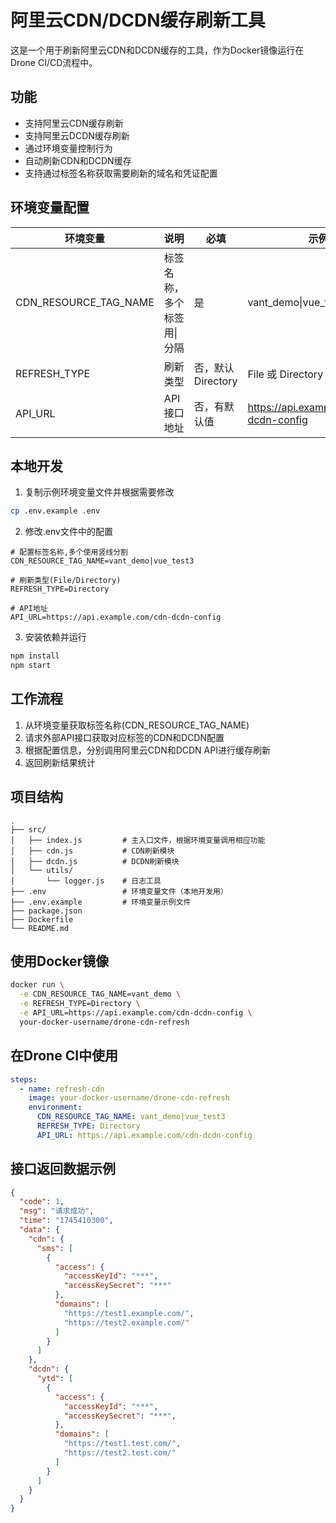 # 阿里云CDN/DCDN缓存刷新工具

这是一个用于刷新阿里云CDN和DCDN缓存的工具，作为Docker镜像运行在Drone CI/CD流程中。

## 功能

- 支持阿里云CDN缓存刷新
- 支持阿里云DCDN缓存刷新
- 通过环境变量控制行为
- 自动刷新CDN和DCDN缓存
- 支持通过标签名称获取需要刷新的域名和凭证配置

## 环境变量配置

| 环境变量 | 说明 | 必填 | 示例 |
|---------|------|-----|------|
| CDN_RESOURCE_TAG_NAME | 标签名称，多个标签用\|分隔 | 是 | vant_demo\|vue_test3 |
| REFRESH_TYPE | 刷新类型 | 否，默认Directory | File 或 Directory |
| API_URL | API接口地址 | 否，有默认值 | https://api.example.com/cdn-dcdn-config |

## 本地开发

1. 复制示例环境变量文件并根据需要修改
```bash
cp .env.example .env
```

2. 修改.env文件中的配置
```
# 配置标签名称,多个使用竖线分割
CDN_RESOURCE_TAG_NAME=vant_demo|vue_test3

# 刷新类型(File/Directory)
REFRESH_TYPE=Directory

# API地址
API_URL=https://api.example.com/cdn-dcdn-config
```

3. 安装依赖并运行
```bash
npm install
npm start
```

## 工作流程

1. 从环境变量获取标签名称(CDN_RESOURCE_TAG_NAME)
2. 请求外部API接口获取对应标签的CDN和DCDN配置
3. 根据配置信息，分别调用阿里云CDN和DCDN API进行缓存刷新
4. 返回刷新结果统计

## 项目结构

```
.
├── src/
│   ├── index.js         # 主入口文件，根据环境变量调用相应功能
│   ├── cdn.js           # CDN刷新模块
│   ├── dcdn.js          # DCDN刷新模块
│   └── utils/
│       └── logger.js    # 日志工具
├── .env                 # 环境变量文件（本地开发用）
├── .env.example         # 环境变量示例文件
├── package.json
├── Dockerfile
└── README.md
```

## 使用Docker镜像

```bash
docker run \
  -e CDN_RESOURCE_TAG_NAME=vant_demo \
  -e REFRESH_TYPE=Directory \
  -e API_URL=https://api.example.com/cdn-dcdn-config \
  your-docker-username/drone-cdn-refresh
```

## 在Drone CI中使用

```yaml
steps:
  - name: refresh-cdn
    image: your-docker-username/drone-cdn-refresh
    environment:
      CDN_RESOURCE_TAG_NAME: vant_demo|vue_test3
      REFRESH_TYPE: Directory
      API_URL: https://api.example.com/cdn-dcdn-config
```

## 接口返回数据示例

```json
{
  "code": 1,
  "msg": "请求成功",
  "time": "1745410300",
  "data": {
    "cdn": {
      "sms": [
        {
          "access": {
            "accessKeyId": "***",
            "accessKeySecret": "***"
          },
          "domains": [
            "https://test1.example.com/",
            "https://test2.example.com/"
          ]
        }
      ]
    },
    "dcdn": {
      "ytd": [
        {
          "access": {
            "accessKeyId": "***",
            "accessKeySecret": "***",
          },
          "domains": [
            "https://test1.test.com/",
            "https://test2.test.com/"
          ]
        }
      ]
    }
  }
}
``` 